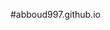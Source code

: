 #abboud997.github.io
<script async src="https://pagead2.googlesyndication.com/pagead/js/adsbygoogle.js?client=ca-pub-3112648240330302"
     crossorigin="anonymous"></script>

